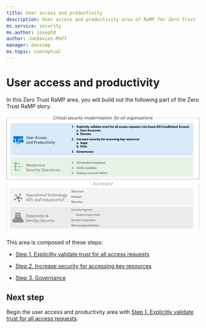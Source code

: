 ```yaml
---
title: User access and productivity
description: User access and productivity area of RaMP for Zero Trust
ms.service: security
ms.author: josephd
author: JoeDavies-MSFT
manager: dansimp
ms.topic: conceptual
---
```


# User access and productivity

In this Zero Trust RaMP area, you will build out the following part of the Zero Trust RaMP story.

![RaMP areas for Zero Trust](./media/user-access-productivity-overview/zero-trust-ramp-pillar-user-access-productivity.png)

This area is composed of these steps:

- [Step 1. Explicitly validate trust for all access requests](user-access-productivity-validate-trust.md)

- [Step 2. Increase security for accessing key resources](user-access-productivity-increase-security-access.md)

- [Step 3. Governance](user-access-productivity-governance.md)

## Next step

Begin the user access and productivity area with [Step 1. Explicitly validate trust for all access requests](user-access-productivity-validate-trust.md).

